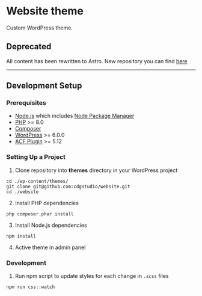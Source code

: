 # Website theme

Custom WordPress theme.

## Deprecated

All content has been rewritten to Astro.
New repository you can find [here](https://github.com/addun/blog)

---

## Development Setup

### Prerequisites

- [Node.js](https://nodejs.org/en/) which includes [Node Package Manager](https://docs.npmjs.com/getting-started)
- [PHP](https://www.php.net/) >= 8.0
- [Composer](https://getcomposer.org/)
- [WordPress](https://pl.wordpress.org/) >= 6.0.0
- [ACF Plugin](https://www.advancedcustomfields.com/) >= 5.12

### Setting Up a Project

1. Clone repository into **themes** directory in your WordPress project

```shell
cd ./wp-content/themes/
git clone git@github.com:cdgstudio/website.git
cd ./website
```

2. Install PHP dependencies

```shell
php composer.phar install
```

3. Install Node.js dependencies

```shell
npm install
```

4. Active theme in admin panel

### Development

1. Run npm script to update styles for each change in `.scss` files

```shell
npm run css::watch
```
